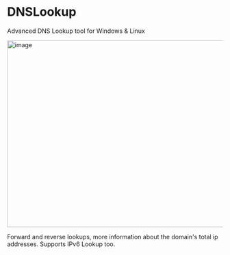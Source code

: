 # DNSLookup
Advanced DNS Lookup tool for Windows &amp; Linux

<img width="595" height="437" alt="image" src="https://github.com/user-attachments/assets/14fa9759-22e6-4976-8cf7-eb64ca9c13be" />

Forward and reverse lookups, more information about the domain's total ip addresses.
Supports IPv6 Lookup too.
